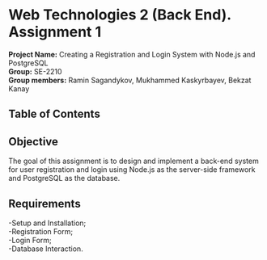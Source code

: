 # Web Technologies 2 (Back End). Assignment 1
**Project Name:** Creating a Registration and Login System with Node.js and PostgreSQL  
**Group:** SE-2210  
**Group members:** Ramin Sagandykov, Mukhammed Kaskyrbayev, Bekzat Kanay
## Table of Contents
## Objective
The goal of this assignment is to design and implement a back-end system for user registration and login using Node.js as the server-side framework and PostgreSQL as the database.
## Requirements
-Setup and Installation;
<br>-Registration Form;
<br>-Login Form;
<br>-Database Interaction.

